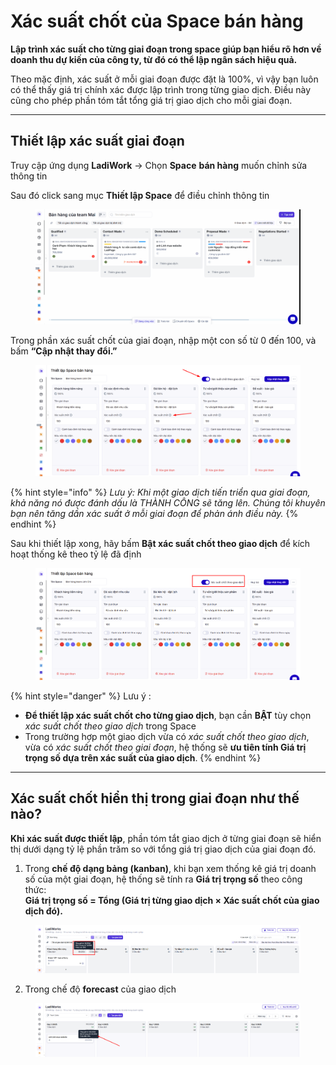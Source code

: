 # Xác suất chốt của Space bán hàng

**Lập trình xác suất cho từng giai đoạn trong space giúp bạn hiểu rõ hơn về doanh thu dự kiến của công ty, từ đó có thể lập ngân sách hiệu quả.**

Theo mặc định, xác suất ở mỗi giai đoạn được đặt là 100%, vì vậy bạn luôn có thể thấy giá trị chính xác được lập trình trong từng giao dịch. Điều này cũng cho phép phần tóm tắt  tổng giá trị giao dịch cho mỗi giai đoạn.

***

## Thiết lập xác suất giai đoạn

Truy cập ứng dụng **LadiWork** -> Chọn **Space** **bán hàng** muốn chỉnh sửa thông tin&#x20;

Sau đó click sang mục **Thiết lập Space** để điều chỉnh thông tin&#x20;

<figure><img src="../../.gitbook/assets/cập nhật space 11.gif" alt=""><figcaption></figcaption></figure>

Trong phần xác suất chốt của giai đoạn, nhập một con số từ 0 đến 100, và bấm **“Cập nhật thay đổi.”**

<figure><img src="../../.gitbook/assets/image (12).png" alt=""><figcaption></figcaption></figure>

{% hint style="info" %}
_Lưu ý: Khi một giao dịch tiến triển qua giai đoạn, khả năng nó được đánh dấu là THÀNH CÔNG sẽ tăng lên. Chúng tôi khuyên bạn nên tăng dần xác suất ở mỗi giai đoạn để phản ánh điều này._
{% endhint %}

Sau khi thiết lập xong, hãy bấm **Bật xác suất chốt theo giao dịch** để kích hoạt thống kê theo tỷ lệ đã định

<figure><img src="../../.gitbook/assets/image (13).png" alt=""><figcaption></figcaption></figure>

{% hint style="danger" %}
Lưu ý :&#x20;

* **Để thiết lập xác suất chốt cho từng giao dịch**, bạn cần **BẬT** tùy chọn _xác suất chốt theo giao dịch_ trong Space
* Trong trường hợp một giao dịch vừa có _xác suất chốt theo giao dịch_, vừa có _xác suất chốt theo giai đoạn_, hệ thống sẽ **ưu tiên tính Giá trị trọng số dựa trên xác suất của giao dịch**.
{% endhint %}

***

## Xác suất chốt hiển thị trong giai đoạn như thế nào?

**Khi xác suất được thiết lập**, phần tóm tắt giao dịch ở từng giai đoạn sẽ hiển thị dưới dạng tỷ lệ phần trăm so với tổng giá trị giao dịch của giai đoạn đó.

1. Trong **chế độ dạng bảng (kanban)**, khi bạn xem thống kê giá trị doanh số của một giai đoạn, hệ thống sẽ tính ra **Giá trị trọng số** theo công thức:\
   **Giá trị trọng số = Tổng (Giá trị từng giao dịch × Xác suất chốt của giao dịch đó).**

<figure><img src="../../.gitbook/assets/image (1462).png" alt=""><figcaption></figcaption></figure>

2. Trong chế độ **forecast** của giao dịch

<figure><img src="../../.gitbook/assets/image (1475).png" alt=""><figcaption></figcaption></figure>

